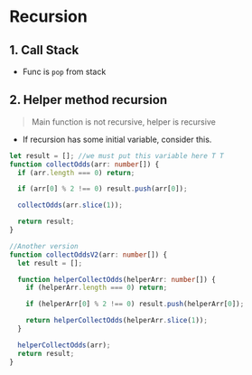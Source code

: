 # Recursion

## 1. Call Stack

- Func is `pop` from stack

## 2. Helper method recursion

> Main function is not recursive, helper is recursive

- If recursion has some initial variable, consider this.

```ts
let result = []; //we must put this variable here T T
function collectOdds(arr: number[]) {
  if (arr.length === 0) return;

  if (arr[0] % 2 !== 0) result.push(arr[0]);

  collectOdds(arr.slice(1));

  return result;
}
```

```ts
//Another version
function collectOddsV2(arr: number[]) {
  let result = [];

  function helperCollectOdds(helperArr: number[]) {
    if (helperArr.length === 0) return;

    if (helperArr[0] % 2 !== 0) result.push(helperArr[0]);

    return helperCollectOdds(helperArr.slice(1));
  }

  helperCollectOdds(arr);
  return result;
}
```
